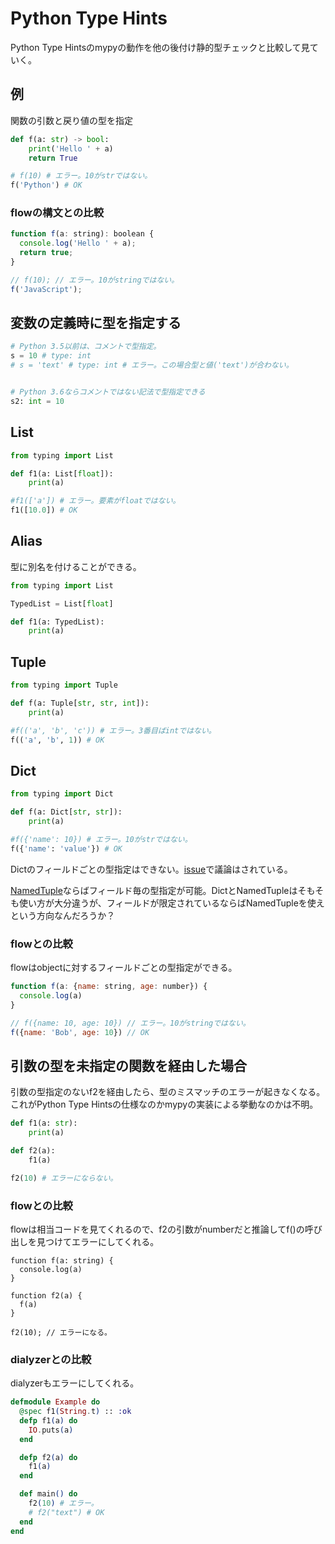 # Python Type Hints

Python Type Hintsのmypyの動作を他の後付け静的型チェックと比較して見ていく。

## 例

関数の引数と戻り値の型を指定

```python
def f(a: str) -> bool:
    print('Hello ' + a)
    return True

# f(10) # エラー。10がstrではない。
f('Python') # OK
```

### flowの構文との比較

```javascript
function f(a: string): boolean {
  console.log('Hello ' + a);
  return true;
}

// f(10); // エラー。10がstringではない。
f('JavaScript');

```

## 変数の定義時に型を指定する

```python
# Python 3.5以前は、コメントで型指定。
s = 10 # type: int
# s = 'text' # type: int # エラー。この場合型と値('text')が合わない。


# Python 3.6ならコメントではない記法で型指定できる
s2: int = 10
```

## List

```python
from typing import List

def f1(a: List[float]):
    print(a)

#f1(['a']) # エラー。要素がfloatではない。
f1([10.0]) # OK
```

## Alias

型に別名を付けることができる。

```python
from typing import List

TypedList = List[float]

def f1(a: TypedList):
    print(a)
```

## Tuple

```python
from typing import Tuple

def f(a: Tuple[str, str, int]):
    print(a)

#f(('a', 'b', 'c')) # エラー。3番目ばintではない。
f(('a', 'b', 1)) # OK
```

## Dict

```python
from typing import Dict

def f(a: Dict[str, str]):
    print(a)

#f({'name': 10}) # エラー。10がstrではない。
f({'name': 'value'}) # OK
```

Dictのフィールドごとの型指定はできない。[issue](https://github.com/python/typing/issues/28)で議論はされている。

[NamedTuple](https://docs.python.org/3/library/typing.html#typing.NamedTuple)ならばフィールド毎の型指定が可能。DictとNamedTupleはそもそも使い方が大分違うが、フィールドが限定されているならばNamedTupleを使えという方向なんだろうか？

### flowとの比較

flowはobjectに対するフィールドごとの型指定ができる。

```javascript
function f(a: {name: string, age: number}) {
  console.log(a)
}

// f({name: 10, age: 10}) // エラー。10がstringではない。
f({name: 'Bob', age: 10}) // OK

```

## 引数の型を未指定の関数を経由した場合

引数の型指定のないf2を経由したら、型のミスマッチのエラーが起きなくなる。これがPython Type Hintsの仕様なのかmypyの実装による挙動なのかは不明。

```python
def f1(a: str):
    print(a)

def f2(a):
    f1(a)

f2(10) # エラーにならない。
```

### flowとの比較

flowは相当コードを見てくれるので、f2の引数がnumberだと推論してf()の呼び出しを見つけてエラーにしてくれる。

```flow
function f(a: string) {
  console.log(a)
}

function f2(a) {
  f(a)
}

f2(10); // エラーになる。
```

### dialyzerとの比較

dialyzerもエラーにしてくれる。

```elixir
defmodule Example do
  @spec f1(String.t) :: :ok
  defp f1(a) do
    IO.puts(a)
  end

  defp f2(a) do
    f1(a)
  end

  def main() do
    f2(10) # エラー。
    # f2("text") # OK
  end
end
```
